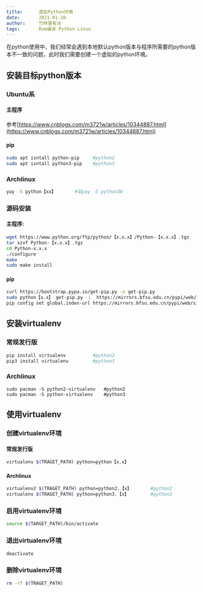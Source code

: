```yaml
---
title:      虚拟Python环境
date:       2021-01-20
author:     竹林里有冰
tags:       Rom编译 Python Linux
---
```


在python使用中，我们经常会遇到本地默认python版本与程序所需要的python版本不一致的问题，此时我们需要创建一个虚拟的python环境。

## 安装目标python版本

### Ubuntu系

#### 主程序

参考[https://www.cnblogs.com/m3721w/articles/10344887.html](https://www.cnblogs.com/m3721w/articles/10344887.html)

#### pip

```bash
sudo apt isntall python-pip		#python2
sudo apt isntall python3-pip	#python3
```

### Archlinux

```bash
yay -S python【xx】		#如yay -S python38
```

### 源码安装

#### 主程序:

```bash
wget https://www.python.org/ftp/python/【x.x.x】/Python-【x.x.x】.tgz
tar xzvf Python-【x.x.x】.tgz
cd Python-x.x.x
./configure
make
sudo make install
```

#### pip

```bash
curl https://bootstrap.pypa.io/get-pip.py -o get-pip.py
sudo python【x.x】 get-pip.py -i  https://mirrors.bfsu.edu.cn/pypi/web/simple
pip config set global.index-url https://mirrors.bfsu.edu.cn/pypi/web/simple		#换源
```

## 安装virtualenv

### 常规发行版

```bash
pip install virtualenv			#python2
pip3 install virtualenv			#python3
```

### Archlinux

```
sudo pacman -S python2-virtualenv	#python2
sudo pacman -S python-virtualenv	#python3
```

## 使用virtualenv

### 创建virtualenv环境

#### 常规发行版

```bash
virtualenv $(TRAGET_PATH) python=python【x.x】
```

#### Archlinux

```bash
virtualenv2 $(TRAGET_PATH) python=python2.【x】		#python2
virtualenv $(TRAGET_PATH) python=python3.【x】		#python3
```

### 启用virtualenv环境

```bash
source $(TARGET_PATH)/bin/activate
```

### 退出virtualenv环境

```bash
deactivate
```

### 删除virtualenv环境

```bash
rm -rf $(TRAGET_PATH)
```


